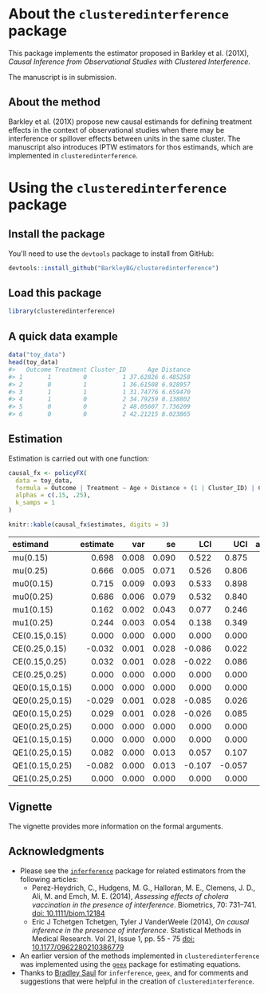 About the `clusteredinterference` package
=========================================

This package implements the estimator proposed in Barkley et al. (201X), *Causal Inference from Observational Studies with Clustered Interference*.

The manuscript is in submission.

About the method
----------------

Barkley et al. (201X) propose new causal estimands for defining treatment effects in the context of observational studies when there may be interference or spillover effects between units in the same cluster. The manuscript also introduces IPTW estimators for thos estimands, which are implemented in `clusteredinterference`.

Using the `clusteredinterference` package
=========================================

Install the package
-------------------

You'll need to use the `devtools` package to install from GitHub:

``` r
devtools::install_github("BarkleyBG/clusteredinterference")
```

Load this package
-----------------

``` r
library(clusteredinterference)
```

A quick data example
--------------------

``` r
data("toy_data")
head(toy_data)
#>   Outcome Treatment Cluster_ID      Age Distance
#> 1       1         0          1 37.62826 6.485258
#> 2       0         1          1 36.61508 6.928957
#> 3       1         1          1 31.74776 6.659470
#> 4       1         0          2 34.79259 8.138802
#> 5       0         0          2 48.05607 7.736209
#> 6       0         0          2 42.21215 8.023865
```

Estimation
----------

Estimation is carried out with one function:

``` r
causal_fx <- policyFX(
  data = toy_data,
  formula = Outcome | Treatment ~ Age + Distance + (1 | Cluster_ID) | Cluster_ID,
  alphas = c(.15, .25), 
  k_samps = 1
)
```

``` r
knitr::kable(causal_fx$estimates, digits = 3)
```

| estimand       |  estimate|    var|     se|     LCI|     UCI|  alpha1|  alpha2|  trt| estimand\_type | effect\_type |  k\_samps|
|:---------------|---------:|------:|------:|-------:|-------:|-------:|-------:|----:|:---------------|:-------------|---------:|
| mu(0.15)       |     0.698|  0.008|  0.090|   0.522|   0.875|    0.15|      NA|   NA| mu             | outcome      |         1|
| mu(0.25)       |     0.666|  0.005|  0.071|   0.526|   0.806|    0.25|      NA|   NA| mu             | outcome      |         1|
| mu0(0.15)      |     0.715|  0.009|  0.093|   0.533|   0.898|    0.15|      NA|    0| mu0            | outcome      |         1|
| mu0(0.25)      |     0.686|  0.006|  0.079|   0.532|   0.840|    0.25|      NA|    0| mu0            | outcome      |         1|
| mu1(0.15)      |     0.162|  0.002|  0.043|   0.077|   0.246|    0.15|      NA|    1| mu1            | outcome      |         1|
| mu1(0.25)      |     0.244|  0.003|  0.054|   0.138|   0.349|    0.25|      NA|    1| mu1            | outcome      |         1|
| CE(0.15,0.15)  |     0.000|  0.000|  0.000|   0.000|   0.000|    0.15|    0.15|   NA| CE             | contrast     |         1|
| CE(0.25,0.15)  |    -0.032|  0.001|  0.028|  -0.086|   0.022|    0.25|    0.15|   NA| CE             | contrast     |         1|
| CE(0.15,0.25)  |     0.032|  0.001|  0.028|  -0.022|   0.086|    0.15|    0.25|   NA| CE             | contrast     |         1|
| CE(0.25,0.25)  |     0.000|  0.000|  0.000|   0.000|   0.000|    0.25|    0.25|   NA| CE             | contrast     |         1|
| QE0(0.15,0.15) |     0.000|  0.000|  0.000|   0.000|   0.000|    0.15|    0.15|    0| QE0            | contrast     |         1|
| QE0(0.25,0.15) |    -0.029|  0.001|  0.028|  -0.085|   0.026|    0.25|    0.15|    0| QE0            | contrast     |         1|
| QE0(0.15,0.25) |     0.029|  0.001|  0.028|  -0.026|   0.085|    0.15|    0.25|    0| QE0            | contrast     |         1|
| QE0(0.25,0.25) |     0.000|  0.000|  0.000|   0.000|   0.000|    0.25|    0.25|    0| QE0            | contrast     |         1|
| QE1(0.15,0.15) |     0.000|  0.000|  0.000|   0.000|   0.000|    0.15|    0.15|    1| QE1            | contrast     |         1|
| QE1(0.25,0.15) |     0.082|  0.000|  0.013|   0.057|   0.107|    0.25|    0.15|    1| QE1            | contrast     |         1|
| QE1(0.15,0.25) |    -0.082|  0.000|  0.013|  -0.107|  -0.057|    0.15|    0.25|    1| QE1            | contrast     |         1|
| QE1(0.25,0.25) |     0.000|  0.000|  0.000|   0.000|   0.000|    0.25|    0.25|    1| QE1            | contrast     |         1|

Vignette
--------

The vignette provides more information on the formal arguments.

Acknowledgments
---------------

-   Please see the [`inferference`](https://cran.r-project.org/package=inferference) package for related estimators from the following articles:
    -   Perez-Heydrich, C., Hudgens, M. G., Halloran, M. E., Clemens, J. D., Ali, M. and Emch, M. E. (2014), *Assessing effects of cholera vaccination in the presence of interference*. Biometrics, 70: 731–741. [doi: 10.1111/biom.12184](doi.wiley.com/10.1111/biom.12184)
    -   Eric J Tchetgen Tchetgen, Tyler J VanderWeele (2014), *On causal inference in the presence of interference*. Statistical Methods in Medical Research. Vol 21, Issue 1, pp. 55 - 75 [doi: 10.1177/0962280210386779](https://doi.org/10.1177/0962280210386779)
-   An earlier version of the methods implemented in `clusteredinterference` was implemented using the [`geex`](https://github.com/bsaul/geex) package for estimating equations.
-   Thanks to [Bradley Saul](https://github.com/bsaul) for `inferference`, `geex`, and for comments and suggestions that were helpful in the creation of `clusteredinterference`.
